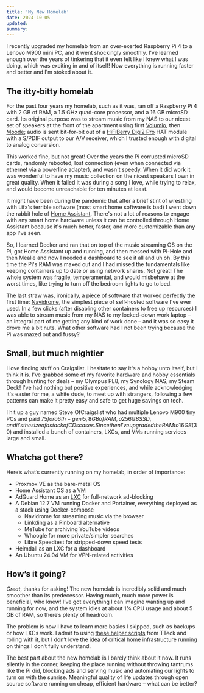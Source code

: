 ```yaml
---
title: 'My New Homelab'
date: 2024-10-05
updated:
summary: 
---
```

I recently upgraded my homelab from an over-exerted Raspberry Pi 4 to a Lenovo M900 mini PC, and it went shockingly smoothly. I've learned enough over the years of tinkering that it even felt like I knew what I was doing, which was exciting in and of itself! Now everything is running faster and better and I'm stoked about it.

## The itty-bitty homelab

For the past four years my homelab, such as it was, ran off a Raspberry Pi 4 with 2 GB of RAM, a 1.5 GHz quad-core processor, and a 16 GB microSD card. Its original purpose was to stream music from my NAS to our nicest set of speakers at the front of the apartment using first [Volumio](https://volumio.com/), then [Moode](https://moodeaudio.org/); audio is sent bit-for-bit out of a [HiFiBerry Digi2 Pro](https://www.hifiberry.com/shop/boards/hifiberry-digi2-pro/) HAT module with a S/PDIF output to our A/V receiver, which I trusted enough with digital to analog conversion.

This worked fine, but not great! Over the years the Pi corrupted microSD cards, randomly rebooted, lost connection (even when connected via ethernet via a powerline adapter), and wasn't speedy. When it did work it was wonderful to have my music collection on the nicest speakers I own in great quality. When it failed it was during a song I love, while trying to relax, and would become unreachable for ten minutes at least.

It might have been during the pandemic that after a brief stint of wrestling with Lifx's terrible software (most smart home software is bad) I went down the rabbit hole of [Home Assistant](https://www.home-assistant.io/). There's not a lot of reasons to engage with any smart home hardware unless it can be controlled through Home Assistant because it's much better, faster, and more customizable than any app I've seen.

So, I learned Docker and ran that on top of the music streaming OS on the Pi, got Home Assistant up and running, and then messed with Pi-Hole and then Mealie and now I needed a dashboard to see it all and uh oh. By this time the Pi's RAM was maxed out and I had missed the fundamentals like keeping containers up to date or using network shares. Not great! The whole system was fragile, temperamental, and would misbehave at the worst times, like trying to turn off the bedroom lights to go to bed.

The last straw was, ironically, a piece of software that worked perfectly the first time: [Navidrome](https://www.navidrome.org/), the simplest piece of self-hosted software I've ever used. In a few clicks (after disabling other containers to free up resources) I was able to stream music from my NAS to my locked-down work laptop – an integral part of me getting any kind of work done – and it was so easy it drove me a bit nuts. What other software had I not been trying because the Pi was maxed out and fussy?

## Small, but much mightier

I love finding stuff on Craigslist. I hesitate to say it's a hobby unto itself, but I think it is. I've grabbed some of my favorite hardware and hobby essentials through hunting for deals – my Olympus PL8, my Synology NAS, my Steam Deck! I've had nothing but positive experiences, and while acknowledging it's easier for me, a white dude, to meet up with strangers, following a few patterns can make it pretty easy and safe to get huge savings on tech.

I hit up a guy named Steve OfCraigslist who had multiple Lenovo M900 tiny PCs and paid $75 for a 6th-gen i5, 8 GB of RAM, a 256 GB SSD, and it's the size of a stack of CDs cases. Since then I’ve upgraded the RAM to 16 GB ($30) and installed a bunch of containers, LXCs, and VMs running services large and small.

## Whatcha got there?

Here’s what’s currently running on my homelab, in order of importance:

- Proxmox VE as the bare-metal OS
- Home Assistant OS as a [VM](https://tteck.github.io/Proxmox/#home-assistant-os-vm)
- AdGuard Home as an [LXC](https://tteck.github.io/Proxmox/#adguard-home-lxc) for full-network ad-blocking
- A Debian 12.7 VM running Docker and Portainer, everything deployed as a stack using Docker-compose
  - Navidrome for streaming music via the browser
  - Linkding as a Pinboard alternative
  - MeTube for archiving YouTube videos
  - Whoogle for more private/simpler searches
  - Libre Speedtest for stripped-down speed tests
- Heimdall as an LXC for a dashboard
- An Ubuntu 24.04 VM for VPN-related activities

## How’s it going?

*Great*, thanks for asking! The new homelab is incredibly solid and much smoother than its predecessor. Having much, much more power is beneficial, who knew! I’ve got everything I can imagine wanting up and running for now, and the system idles at about 1% CPU usage and about 5 GB of RAM, so there’s plenty of headroom.

The problem is now I have to learn more basics I skipped, such as backups or how LXCs work. I admit to using [these helper scripts](https://tteck.github.io/Proxmox/) from TTeck and rolling with it, but I don’t love the idea of critical home infrastructure running on things I don’t fully understand.

The best part about the new homelab is I barely think about it now. It runs silently in the corner, keeping the place running without throwing tantrums like the Pi did, blocking ads and serving music and automating our lights to turn on with the sunrise. Meaningful quality of life updates through open source software running on cheap, efficient hardware – what can be better?
